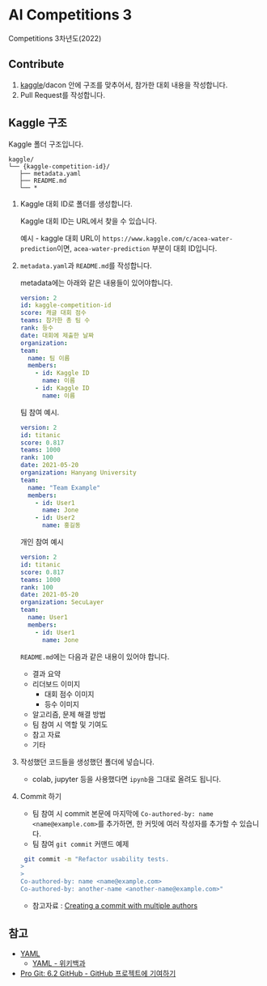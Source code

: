 # AI Competitions 3

Competitions 3차년도(2022)

## Contribute

1. [kaggle](#kaggle-구조)/dacon 안에 구조를 맞추어서, 참가한 대회 내용을 작성합니다.
2. Pull Request를 작성합니다.

## Kaggle 구조

Kaggle 폴더 구조입니다.

```console
kaggle/
└── {kaggle-competition-id}/
   ├── metadata.yaml
   ├── README.md
   └── *
```

1. Kaggle 대회 ID로 폴더를 생성합니다.

    Kaggle 대회 ID는 URL에서 찾을 수 있습니다.

    예시 - kaggle 대회 URL이 `https://www.kaggle.com/c/acea-water-prediction`이면, `acea-water-prediction` 부분이 대회 ID입니다.

2. `metadata.yaml`과 `README.md`를 작성합니다.

    metadata에는 아래와 같은 내용들이 있어야합니다.

    ```yaml
    version: 2
    id: kaggle-competition-id
    score: 캐글 대회 점수
    teams: 참가한 총 팀 수
    rank: 등수
    date: 대회에 제출한 날짜
    organization:
    team:
      name: 팀 이름
      members:
        - id: Kaggle ID
          name: 이름
        - id: Kaggle ID
          name: 이름
    ```

    팀 참여 예시.

    ```yaml
    version: 2
    id: titanic
    score: 0.817
    teams: 1000
    rank: 100
    date: 2021-05-20
    organization: Hanyang University
    team:
      name: "Team Example"
      members:
        - id: User1
          name: Jone
        - id: User2
          name: 홍길동
    ```

    개인 참여 예시

    ```yaml
    version: 2
    id: titanic
    score: 0.817
    teams: 1000
    rank: 100
    date: 2021-05-20
    organization: SecuLayer
    team:
      name: User1
      members:
        - id: User1
          name: Jone
    ```

    `README.md`에는 다음과 같은 내용이 있어야 합니다.

    - 결과 요약
    - 리더보드 이미지
      - 대회 점수 이미지
      - 등수 이미지
    - 알고리즘, 문제 해결 방법
    - 팀 참여 시 역할 및 기여도
    - 참고 자료
    - 기타

3. 작성했던 코드들을 생성했던 폴더에 넣습니다.
    - colab, jupyter 등을 사용했다면 `ipynb`을 그대로 올려도 됩니다.
4. Commit 하기
    - 팀 참여 시 commit 본문에 마지막에 `Co-authored-by: name <name@example.com>`를 추가하면, 한 커밋에 여러 작성자를 추가할 수 있습니다.
    - 팀 참여 `git commit` 커맨드 예제

    ```sh
     git commit -m "Refactor usability tests.
    >
    >
    Co-authored-by: name <name@example.com>
    Co-authored-by: another-name <another-name@example.com>"
    ```

    - 참고자료 : [Creating a commit with multiple authors](https://docs.github.com/en/github/committing-changes-to-your-project/creating-and-editing-commits/creating-a-commit-with-multiple-authors)

## 참고

- [YAML](https://yaml.org/)
  - [YAML - 위키백과](https://ko.wikipedia.org/wiki/YAML)
- [Pro Git: 6.2 GitHub - GitHub 프로젝트에 기여하기](https://git-scm.com/book/ko/v2/GitHub-GitHub-%ED%94%84%EB%A1%9C%EC%A0%9D%ED%8A%B8%EC%97%90-%EA%B8%B0%EC%97%AC%ED%95%98%EA%B8%B0)
